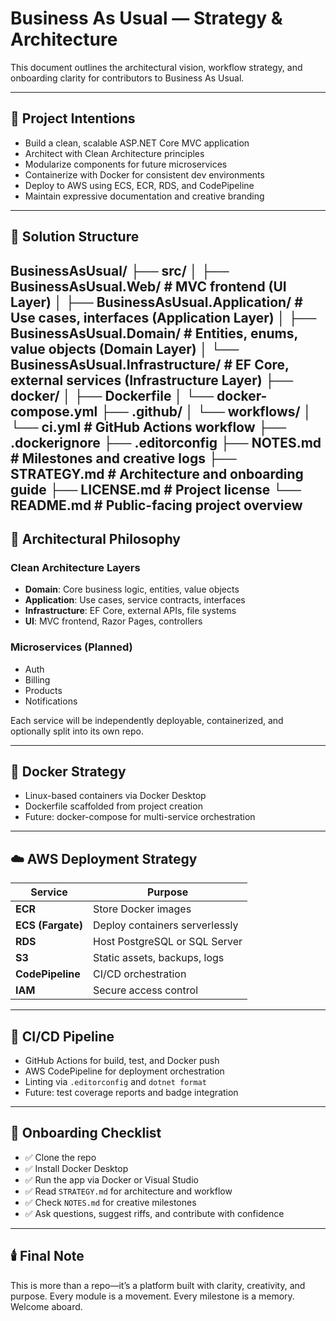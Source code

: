 ﻿# Business As Usual — Strategy & Architecture

This document outlines the architectural vision, workflow strategy, and onboarding clarity for contributors to Business As Usual.

---

## 🎯 Project Intentions

- Build a clean, scalable ASP.NET Core MVC application
- Architect with Clean Architecture principles
- Modularize components for future microservices
- Containerize with Docker for consistent dev environments
- Deploy to AWS using ECS, ECR, RDS, and CodePipeline
- Maintain expressive documentation and creative branding

---

## 🧱 Solution Structure

BusinessAsUsual/
├── src/
│   ├── BusinessAsUsual.Web/           # MVC frontend (UI Layer)
│   ├── BusinessAsUsual.Application/   # Use cases, interfaces (Application Layer)
│   ├── BusinessAsUsual.Domain/        # Entities, enums, value objects (Domain Layer)
│   └── BusinessAsUsual.Infrastructure/ # EF Core, external services (Infrastructure Layer)
├── docker/
│   ├── Dockerfile
│   └── docker-compose.yml
├── .github/
│   └── workflows/
│       └── ci.yml                     # GitHub Actions workflow
├── .dockerignore
├── .editorconfig
├── NOTES.md                           # Milestones and creative logs
├── STRATEGY.md                        # Architecture and onboarding guide
├── LICENSE.md                         # Project license
└── README.md                          # Public-facing project overview
---

## 🧠 Architectural Philosophy

### Clean Architecture Layers

- **Domain**: Core business logic, entities, value objects
- **Application**: Use cases, service contracts, interfaces
- **Infrastructure**: EF Core, external APIs, file systems
- **UI**: MVC frontend, Razor Pages, controllers

### Microservices (Planned)

- Auth
- Billing
- Products
- Notifications

Each service will be independently deployable, containerized, and optionally split into its own repo.

---

## 🐳 Docker Strategy

- Linux-based containers via Docker Desktop
- Dockerfile scaffolded from project creation
- Future: docker-compose for multi-service orchestration

---

## ☁️ AWS Deployment Strategy

| Service           | Purpose                              |
|-------------------|--------------------------------------|
| **ECR**           | Store Docker images                  |
| **ECS (Fargate)** | Deploy containers serverlessly       |
| **RDS**           | Host PostgreSQL or SQL Server        |
| **S3**            | Static assets, backups, logs         |
| **CodePipeline**  | CI/CD orchestration                  |
| **IAM**           | Secure access control                |

---

## 🧪 CI/CD Pipeline

- GitHub Actions for build, test, and Docker push
- AWS CodePipeline for deployment orchestration
- Linting via `.editorconfig` and `dotnet format`
- Future: test coverage reports and badge integration

---

## 🧾 Onboarding Checklist

- ✅ Clone the repo
- ✅ Install Docker Desktop
- ✅ Run the app via Docker or Visual Studio
- ✅ Read `STRATEGY.md` for architecture and workflow
- ✅ Check `NOTES.md` for creative milestones
- ✅ Ask questions, suggest riffs, and contribute with confidence

---

## 🕯️ Final Note

This is more than a repo—it’s a platform built with clarity, creativity, and purpose. Every module is a movement. Every milestone is a memory. Welcome aboard.
